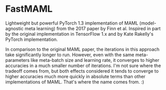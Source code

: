 # FastMAML
Lightweight but powerful PyTorch 1.3 implementation of MAML (model-agnostic meta learning) from the 2017 paper by Finn et al. Inspired in part by the original implementation in TensorFlow 1.x and by Kate Rakelly's PyTorch implementation.

In comparison to the original MAML paper, the iterations in this approach take significantly longer to run. However, even with the same meta-parameters like meta-batch size and learning rate, it converges to higher accuracies in a much smaller number of iterations. I'm not sure where the tradeoff comes from, but both effects considered it tends to converge to higher accuracies much more quickly in absolute terms than other implementations of MAML. That's where the name comes from. :)
